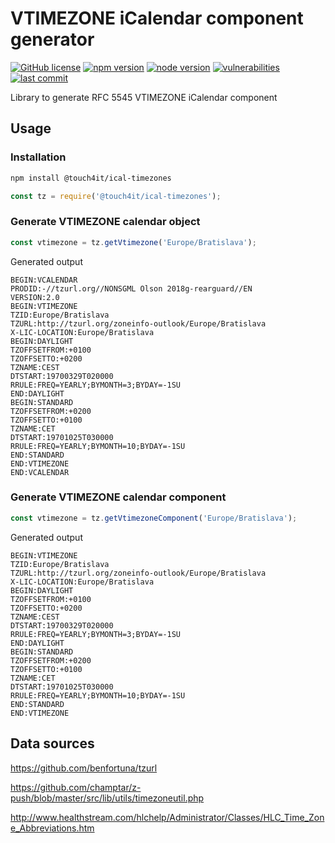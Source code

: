 # VTIMEZONE iCalendar component generator

[![GitHub license](https://img.shields.io/badge/license-ISC-blue.svg)](https://github.com/touch4it/ical-timezones/blob/master/lib/LICENSE.md)
[![npm version](https://img.shields.io/npm/v/@touch4it/ical-timezones)](https://www.npmjs.com/package/@touch4it/ical-timezones)
[![node version](https://img.shields.io/node/v/@touch4it/ical-timezones)](https://www.npmjs.com/package/@touch4it/ical-timezones)
[![vulnerabilities](https://img.shields.io/snyk/vulnerabilities/npm/@touch4it/ical-timezones)](https://www.npmjs.com/package/@touch4it/ical-timezones)
[![last commit](https://img.shields.io/github/last-commit/touch4it/ical-timezones)](https://github.com/touch4it/ical-timezones)

Library to generate RFC 5545 VTIMEZONE iCalendar component

##  Usage

### Installation

```bash
npm install @touch4it/ical-timezones
```

```javascript
const tz = require('@touch4it/ical-timezones');
```

### Generate VTIMEZONE calendar object

```javascript
const vtimezone = tz.getVtimezone('Europe/Bratislava');
```

Generated output

```
BEGIN:VCALENDAR
PRODID:-//tzurl.org//NONSGML Olson 2018g-rearguard//EN
VERSION:2.0
BEGIN:VTIMEZONE
TZID:Europe/Bratislava
TZURL:http://tzurl.org/zoneinfo-outlook/Europe/Bratislava
X-LIC-LOCATION:Europe/Bratislava
BEGIN:DAYLIGHT
TZOFFSETFROM:+0100
TZOFFSETTO:+0200
TZNAME:CEST
DTSTART:19700329T020000
RRULE:FREQ=YEARLY;BYMONTH=3;BYDAY=-1SU
END:DAYLIGHT
BEGIN:STANDARD
TZOFFSETFROM:+0200
TZOFFSETTO:+0100
TZNAME:CET
DTSTART:19701025T030000
RRULE:FREQ=YEARLY;BYMONTH=10;BYDAY=-1SU
END:STANDARD
END:VTIMEZONE
END:VCALENDAR
```

### Generate VTIMEZONE calendar component

```javascript
const vtimezone = tz.getVtimezoneComponent('Europe/Bratislava');
```

Generated output

```
BEGIN:VTIMEZONE
TZID:Europe/Bratislava
TZURL:http://tzurl.org/zoneinfo-outlook/Europe/Bratislava
X-LIC-LOCATION:Europe/Bratislava
BEGIN:DAYLIGHT
TZOFFSETFROM:+0100
TZOFFSETTO:+0200
TZNAME:CEST
DTSTART:19700329T020000
RRULE:FREQ=YEARLY;BYMONTH=3;BYDAY=-1SU
END:DAYLIGHT
BEGIN:STANDARD
TZOFFSETFROM:+0200
TZOFFSETTO:+0100
TZNAME:CET
DTSTART:19701025T030000
RRULE:FREQ=YEARLY;BYMONTH=10;BYDAY=-1SU
END:STANDARD
END:VTIMEZONE
```

##  Data sources

https://github.com/benfortuna/tzurl

https://github.com/champtar/z-push/blob/master/src/lib/utils/timezoneutil.php

http://www.healthstream.com/hlchelp/Administrator/Classes/HLC_Time_Zone_Abbreviations.htm

